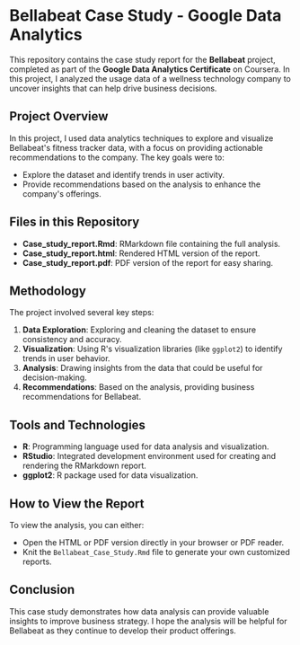 # Bellabeat Case Study - Google Data Analytics

This repository contains the case study report for the **Bellabeat** project, completed as part of the **Google Data Analytics Certificate** on Coursera. In this project, I analyzed the usage data of a wellness technology company to uncover insights that can help drive business decisions.

## Project Overview

In this project, I used data analytics techniques to explore and visualize Bellabeat's fitness tracker data, with a focus on providing actionable recommendations to the company. The key goals were to:
- Explore the dataset and identify trends in user activity.
- Provide recommendations based on the analysis to enhance the company's offerings.

## Files in this Repository

- **Case_study_report.Rmd**: RMarkdown file containing the full analysis.
- **Case_study_report.html**: Rendered HTML version of the report.
- **Case_study_report.pdf**: PDF version of the report for easy sharing.

## Methodology

The project involved several key steps:
1. **Data Exploration**: Exploring and cleaning the dataset to ensure consistency and accuracy.
2. **Visualization**: Using R's visualization libraries (like `ggplot2`) to identify trends in user behavior.
3. **Analysis**: Drawing insights from the data that could be useful for decision-making.
4. **Recommendations**: Based on the analysis, providing business recommendations for Bellabeat.

## Tools and Technologies

- **R**: Programming language used for data analysis and visualization.
- **RStudio**: Integrated development environment used for creating and rendering the RMarkdown report.
- **ggplot2**: R package used for data visualization.

## How to View the Report

To view the analysis, you can either:
- Open the HTML or PDF version directly in your browser or PDF reader.
- Knit the `Bellabeat_Case_Study.Rmd` file to generate your own customized reports.

## Conclusion

This case study demonstrates how data analysis can provide valuable insights to improve business strategy. I hope the analysis will be helpful for Bellabeat as they continue to develop their product offerings.

